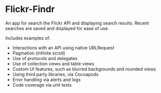 # Flickr-Findr
An app for search the Flickr API and displaying search results. Recent searches are saved and displayed for ease of use.

Includes examples of:
- Interactions with an API using native URLRequest
- Pagination (infinite scroll)
- Use of protocols and delegates
- Use of collection views and table views
- Custom UI features, such as blurred backgrounds and rounded views 
- Using third party libraries, via Cocoapods
- Error handling via alerts and logs 
- Code coverage via unit tests
